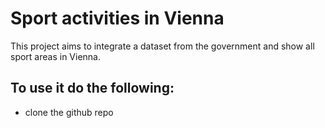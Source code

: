 # Sport activities in Vienna 

This project aims to integrate a dataset from the government and show all sport areas in Vienna.

## To use it do the following:
- clone the github repo 